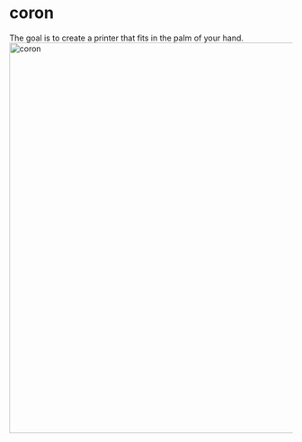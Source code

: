 # coron
The goal is to create a printer that fits in the palm of your hand.
<img width="694" alt="coron" src="https://github.com/caesar02/coron/assets/17688541/3afaea34-9e40-47b6-8474-3ce3fed6f15c">
